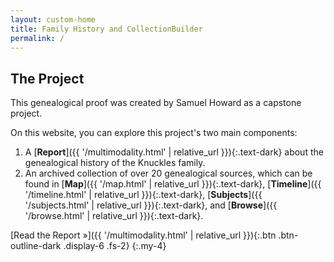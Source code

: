 ```yaml
---
layout: custom-home
title: Family History and CollectionBuilder
permalink: /
---
```


## The Project 

This genealogical proof was created by Samuel Howard as a capstone project.

On this website, you can explore this project's two main components:

1. A [**Report**]({{ '/multimodality.html' | relative_url }}){:.text-dark} about the genealogical history of the Knuckles family.
3. An archived collection of over 20 genealogical sources, which can be found in [**Map**]({{ '/map.html' | relative_url }}){:.text-dark}, [**Timeline**]({{ '/timeline.html' | relative_url }}){:.text-dark}, [**Subjects**]({{ '/subjects.html' | relative_url }}){:.text-dark}, and [**Browse**]({{ '/browse.html' | relative_url }}){:.text-dark}.

[Read the Report &raquo;]({{ '/multimodality.html' | relative_url }}){:.btn .btn-outline-dark .display-6 .fs-2}
{:.my-4}